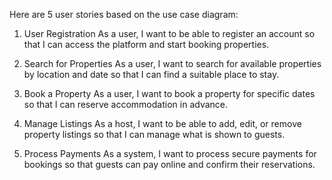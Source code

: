 Here are 5 user stories based on the use case diagram:

1. User Registration
As a user, I want to be able to register an account so that I can access the platform and start booking properties.

2. Search for Properties
As a user, I want to search for available properties by location and date so that I can find a suitable place to stay.

3. Book a Property
As a user, I want to book a property for specific dates so that I can reserve accommodation in advance.

4. Manage Listings
As a host, I want to be able to add, edit, or remove property listings so that I can manage what is shown to guests.

5. Process Payments
As a system, I want to process secure payments for bookings so that guests can pay online and confirm their reservations.